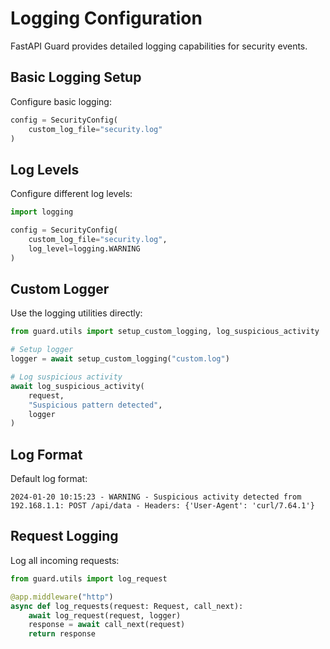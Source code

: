 # Logging Configuration

FastAPI Guard provides detailed logging capabilities for security events.

## Basic Logging Setup

Configure basic logging:

```python
config = SecurityConfig(
    custom_log_file="security.log"
)
```

## Log Levels

Configure different log levels:

```python
import logging

config = SecurityConfig(
    custom_log_file="security.log",
    log_level=logging.WARNING
)
```

## Custom Logger

Use the logging utilities directly:

```python
from guard.utils import setup_custom_logging, log_suspicious_activity

# Setup logger
logger = await setup_custom_logging("custom.log")

# Log suspicious activity
await log_suspicious_activity(
    request,
    "Suspicious pattern detected",
    logger
)
```

## Log Format

Default log format:
```
2024-01-20 10:15:23 - WARNING - Suspicious activity detected from 192.168.1.1: POST /api/data - Headers: {'User-Agent': 'curl/7.64.1'}
```

## Request Logging

Log all incoming requests:

```python
from guard.utils import log_request

@app.middleware("http")
async def log_requests(request: Request, call_next):
    await log_request(request, logger)
    response = await call_next(request)
    return response
``` 